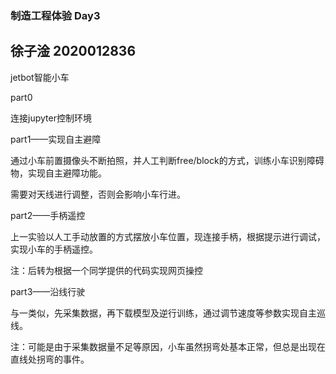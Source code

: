 ### 制造工程体验 Day3
## 徐子淦 2020012836

jetbot智能小车

part0

连接jupyter控制环境

part1——实现自主避障

通过小车前置摄像头不断拍照，并人工判断free/block的方式，训练小车识别障碍物，实现自主避障功能。

需要对天线进行调整，否则会影响小车行进。

part2——手柄遥控

上一实验以人工手动放置的方式摆放小车位置，现连接手柄，根据提示进行调试，实现小车的手柄遥控。

注：后转为根据一个同学提供的代码实现网页操控

part3——沿线行驶

与一类似，先采集数据，再下载模型及逆行训练，通过调节速度等参数实现自主巡线。

注：可能是由于采集数据量不足等原因，小车虽然拐弯处基本正常，但总是出现在直线处拐弯的事件。